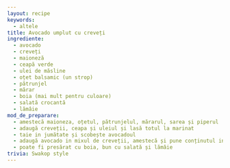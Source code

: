 ```yaml
---
layout: recipe
keywords:
  - altele
title: Avocado umplut cu creveți
ingrediente:
  - avocado
  - creveți
  - maioneză
  - ceapă verde
  - ulei de măsline
  - oțet balsamic (un strop)
  - pătrunjel
  - mărar
  - boia (mai mult pentru culoare)
  - salată crocantă
  - lămâie
mod_de_preparare:
  - amestecă maioneza, oțetul, pătrunjelul, mărarul, sarea și piperul
  - adaugă creveții, ceapa și uleiul și lasă totul la marinat
  - taie in jumătate și scobește avocadoul
  - adaugă avocado in mixul de creveții, amestecă și pune conținutul in coajă de avocado
  - poate fi presărat cu boia, bun cu salată și lămâie
trivia: Swakop style
---
```

